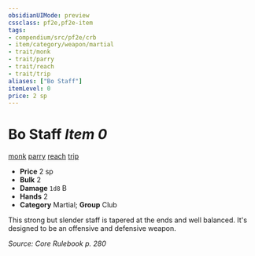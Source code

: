 ```yaml
---
obsidianUIMode: preview
cssclass: pf2e,pf2e-item
tags:
- compendium/src/pf2e/crb
- item/category/weapon/martial
- trait/monk
- trait/parry
- trait/reach
- trait/trip
aliases: ["Bo Staff"]
itemLevel: 0
price: 2 sp
---
```

# Bo Staff *Item 0*  
[monk](../../../rules/traits/monk.md)  [parry](../../../rules/traits/parry.md)  [reach](../../../rules/traits/reach.md)  [trip](../../../rules/traits/trip.md)  

- **Price** 2 sp
- **Bulk** 2
- **Damage** `1d8` B
- **Hands** 2
- **Category** Martial; **Group** Club 

This strong but slender staff is tapered at the ends and well balanced. It's designed to be an offensive and defensive weapon.

*Source: Core Rulebook p. 280*